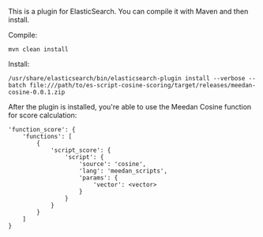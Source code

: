 This is a plugin for ElasticSearch. You can compile it with Maven and then install.

Compile:

```
mvn clean install 
```

Install:

```
/usr/share/elasticsearch/bin/elasticsearch-plugin install --verbose --batch file:///path/to/es-script-cosine-scoring/target/releases/meedan-cosine-0.0.1.zip

```

After the plugin is installed, you're able to use the Meedan Cosine function for score calculation:

```
'function_score': {
    'functions': [
        {
            'script_score': {
                'script': {
                    'source': 'cosine',
                    'lang': 'meedan_scripts',
                    'params': {
                        'vector': <vector>
                    }
                }
            }
        }
    ]
}
```

